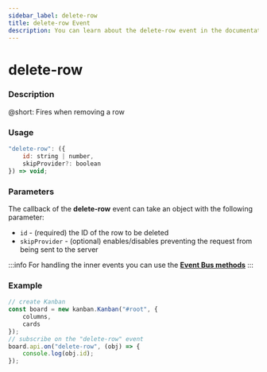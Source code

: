 ```yaml
---
sidebar_label: delete-row
title: delete-row Event
description: You can learn about the delete-row event in the documentation of the DHTMLX JavaScript Kanban library. Browse developer guides and API reference, try out code examples and live demos, and download a free 30-day evaluation version of DHTMLX Kanban.
---
```


# delete-row

### Description

@short: Fires when removing a row

### Usage

~~~jsx {}
"delete-row": ({ 
    id: string | number,
    skipProvider?: boolean 
}) => void;
~~~

### Parameters

The callback of the **delete-row** event can take an object with the following parameter:

- `id` - (required) the ID of the row to be deleted
- `skipProvider` - (optional) enables/disables preventing the request from being sent to the server

:::info
For handling the inner events you can use the [**Event Bus methods**](api/overview/main_overview.md/#event-bus-methods)
:::

### Example

~~~jsx {7-9}
// create Kanban
const board = new kanban.Kanban("#root", {
    columns,
    cards
});
// subscribe on the "delete-row" event
board.api.on("delete-row", (obj) => {
    console.log(obj.id);
});
~~~
